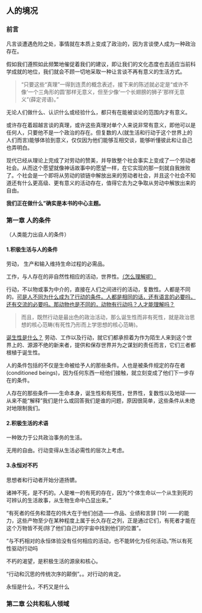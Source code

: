 ## 人的境况

### 前言

凡言谈遭遇危险之处，事情就在本质上变成了政治的，因为言谈使人成为一种政治存在。

假如我们遵照如此频繁地催促着我们的建议，即让我们的文化态度也去适应当前科学成就的地位，我们就会不顾一切地采取一种让言谈不再有意义的生活方式。

> “只要这些“真理”一得到连贯的概念表述，接下来的陈述就必定是“或许不像‘一个三角形的圆’那样无意义，但至少像‘一个长翅膀的狮子’那样无意义”(薛定谔语)。”
>

无论人们做什么、认识什么或经验什么，都只有在能被谈论的范围内才有意义。

或许存在着超越言谈的真理，或许这些真理对单个人来说非常有意义，即他可以是任何人，只要他不是一个政治的存在。但复数的人(就生活和行动于这个世界上的人们而言)能够体验到意义，仅仅因为他们能够互相交谈，能够听懂彼此和让自己也弄明白。

现代已经从理论上完成了对劳动的赞美，并导致整个社会事实上变成了一个劳动者社会。从而这个愿望就像神话故事中的愿望一样，在它实现的那一刻就自我挫败了。个社会是一个即将从劳动的锁链中解放出来的劳动者社会，并且这个社会不知道还有什么更高级、更有意义的活动存在，值得它去为之争取从劳动中解放出来的自由。

**我们正在做什么”确实是本书的中心主题。**

### 第一章 人的条件

（人类能力出自人的条件）

#### 1.积极生活与人的条件

劳动， 生产和输入维持生命过程的必需品。

工作，与人存在的非自然性相应的活动，世界性。<u>（怎么理解呢）</u>

行动，不以物或事为中介的，直接在人们之间进行的活动，复数性。人都是不同的。<u>可是人不同为什么成为了行动的条件。人都是相同的话，还有语言的必要吗，还有交流的必要吗。那动物也是不同的，动物有行动吗？人才能理解吗？</u>

>  而且，既然行动是最出色的政治活动，那么诞生性而非有死性，就是政治思想的核心范畴(有死性乃形而上学思想的核心范畴)。

<u>诞生性是什么？</u> 劳动、工作以及行动，就它们都承担着为作为陌生人来到这个世界上的、源源不绝的新来者，提供和保存世界并为之谋划的责任而言，它们三者都根植于诞生性。

人的条件包括的不仅是生命被给予人的那些条件。人也是被条件规定的存在者(conditioned beings)，因为任何东西一经他们接触，就立刻变成了他们下一步存在的条件。

人存在的那些条件——生命本身，诞生性和有死性，世界性，复数性以及地球——从来不能“解释”我们是什么或回答我们是谁的问题，原因很简单，这些条件从未绝对地限制我们。

#### 2.积极生活的术语

一种致力于公共政治事务的生活。

无用的自由。行动变得从生活必需性的层次上考虑。

#### 3.永恒对不朽

思想者和行动者开始分道扬镳。

诸神不死，是不朽的。人是唯一的有死的存在，因为“个体生命以一个从生到死的可辨认的生活故事，从生物生命中凸显出来。”

“有死者的任务和潜在的伟大在于他们创造——作品、业绩和言辞 [19] ——的能力，这些产物至少在某种程度上属于长久存在之列，正是通过它们，有死者才能在这个万物皆不死(除了他们自己)的宇宙中找到他们的位置”。

“与不朽相对的永恒体验没有任何相应的活动，也不能转化为任何活动。”所以有死性驱动行动吗

不朽的渴望，是积极生活的源泉和核心。

“行动和沉思的传统次序的颠倒”。。对行动的肯定。

永恒是什么，不朽又是什么

### 第二章 公共和私人领域

